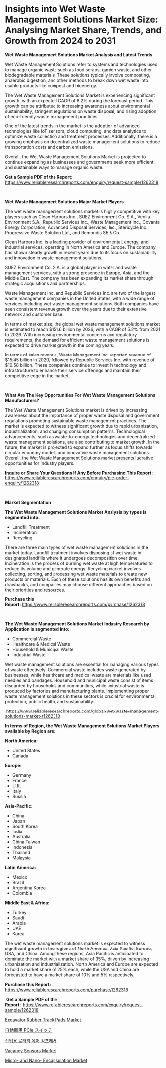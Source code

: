 <p><h1>Insights into Wet Waste Management Solutions Market Size: Analysing Market Share, Trends, and Growth from 2024 to 2031</h1></p><p><strong>Wet Waste Management Solutions Market Analysis and Latest Trends</strong></p>
<p><p>Wet Waste Management Solutions refer to systems and technologies used to manage organic waste such as food scraps, garden waste, and other biodegradable materials. These solutions typically involve composting, anaerobic digestion, and other methods to break down wet waste into usable products like compost and bioenergy.</p><p>The Wet Waste Management Solutions Market is experiencing significant growth, with an expected CAGR of 8.2% during the forecast period. This growth can be attributed to increasing awareness about environmental sustainability, stringent regulations on waste disposal, and rising adoption of eco-friendly waste management practices.</p><p>One of the latest trends in the market is the adoption of advanced technologies like IoT sensors, cloud computing, and data analytics to optimize waste collection and treatment processes. Additionally, there is a growing emphasis on decentralized waste management solutions to reduce transportation costs and carbon emissions.</p><p>Overall, the Wet Waste Management Solutions Market is projected to continue expanding as businesses and governments seek more efficient and sustainable ways to manage organic waste.</p></p>
<p><strong>Get a Sample PDF of the Report:&nbsp;</strong> <a href="https://www.reliableresearchreports.com/enquiry/request-sample/1262318">https://www.reliableresearchreports.com/enquiry/request-sample/1262318</a></p>
<p>&nbsp;</p>
<p><strong>Wet Waste Management Solutions Major Market Players</strong></p>
<p><p>The wet waste management solutions market is highly competitive with key players such as Clean Harbors Inc., SUEZ Environment Co. S.A., Veolia Environment S.A., Republic Services Inc., Waste Management Inc., Covanta Energy Corporation, Advanced Disposal Services, Inc., Stericycle Inc., Progressive Waste Solution Ltd., and Remondis SE & Co.</p><p>Clean Harbors Inc. is a leading provider of environmental, energy, and industrial services, operating in North America and Europe. The company has shown steady growth in recent years due to its focus on sustainability and innovation in waste management solutions.</p><p>SUEZ Environment Co. S.A. is a global player in water and waste management services, with a strong presence in Europe, Asia, and the Middle East. The company has been expanding its market share through strategic acquisitions and partnerships.</p><p>Waste Management Inc. and Republic Services Inc. are two of the largest waste management companies in the United States, with a wide range of services including wet waste management solutions. Both companies have seen consistent revenue growth over the years due to their extensive network and customer base.</p><p>In terms of market size, the global wet waste management solutions market is estimated to reach $151.6 billion by 2026, with a CAGR of 5.2% from 2021 to 2026. With increasing environmental concerns and regulatory requirements, the demand for efficient waste management solutions is expected to drive market growth in the coming years.</p><p>In terms of sales revenue, Waste Management Inc. reported revenue of $15.45 billion in 2020, followed by Republic Services Inc. with revenue of $10.58 billion. These companies continue to invest in technology and infrastructure to enhance their service offerings and maintain their competitive edge in the market.</p></p>
<p>&nbsp;</p>
<p><strong>What Are The Key Opportunities For Wet Waste Management Solutions Manufacturers?</strong></p>
<p><p>The Wet Waste Management Solutions market is driven by increasing awareness about the importance of proper waste disposal and government regulations promoting sustainable waste management practices. The market is expected to witness significant growth due to rapid urbanization, industrialization, and changing consumption patterns. Technological advancements, such as waste-to-energy technologies and decentralized waste management solutions, are also contributing to market growth. In the future, the market is projected to expand further as focus shifts towards circular economy models and innovative waste management solutions. Overall, the Wet Waste Management Solutions market presents lucrative opportunities for industry players.</p></p>
<p><strong>Inquire or Share Your Questions If Any Before Purchasing This Report:</strong> <a href="https://www.reliableresearchreports.com/enquiry/pre-order-enquiry/1262318">https://www.reliableresearchreports.com/enquiry/pre-order-enquiry/1262318</a></p>
<p>&nbsp;</p>
<p><strong>Market Segmentation</strong></p>
<p><strong>The Wet Waste Management Solutions Market Analysis by types is segmented into:</strong></p>
<p><ul><li>Landfill Treatment</li><li>Incineration</li><li>Recycling</li></ul></p>
<p><p>There are three main types of wet waste management solutions in the market today. Landfill treatment involves disposing of wet waste in designated landfills where it undergoes decomposition over time. Incineration is the process of burning wet waste at high temperatures to reduce its volume and generate energy. Recycling market involves collecting, sorting, and processing wet waste materials to create new products or materials. Each of these solutions has its own benefits and drawbacks, and companies may choose different approaches based on their priorities and resources.</p></p>
<p><strong>Purchase this Report:&nbsp;</strong><a href="https://www.reliableresearchreports.com/purchase/1262318">https://www.reliableresearchreports.com/purchase/1262318</a></p>
<p>&nbsp;</p>
<p><strong>The Wet Waste Management Solutions Market Industry Research by Application is segmented into:</strong></p>
<p><ul><li>Commercial Waste</li><li>Healthcare & Medical Waste</li><li>Household & Municipal Waste</li><li>Industrial Waste</li></ul></p>
<p><p>Wet waste management solutions are essential for managing various types of waste effectively. Commercial waste includes waste generated by businesses, while healthcare and medical waste are materials like used needles and bandages. Household and municipal waste consist of items discarded by households and communities, while industrial waste is produced by factories and manufacturing plants. Implementing proper waste management solutions in these sectors is crucial for environmental protection, public health, and sustainability.</p></p>
<p><a href="https://www.reliableresearchreports.com/global-wet-waste-management-solutions-market-r1262318">&nbsp;https://www.reliableresearchreports.com/global-wet-waste-management-solutions-market-r1262318</a></p>
<p><strong>In terms of Region, the Wet Waste Management Solutions Market Players available by Region are:</strong></p>
<p>
    <p> <strong> North America: </strong>
        <ul>
            <li>United States</li>
            <li>Canada</li>
        </ul>
        </p> 
    <p> <strong> Europe: </strong>
        <ul>
            <li>Germany</li>
            <li>France</li>
            <li>U.K.</li>
            <li>Italy</li>
            <li>Russia</li>
        </ul>
        </p> 
    <p> <strong> Asia-Pacific: </strong>
        <ul>
            <li>China</li>
            <li>Japan</li>
            <li>South Korea</li>
            <li>India</li>
            <li>Australia</li>
            <li>China Taiwan</li>
            <li>Indonesia</li>
            <li>Thailand</li>
            <li>Malaysia</li>
        </ul>
        </p> 
    <p> <strong> Latin America: </strong>
        <ul>
            <li>Mexico</li>
            <li>Brazil</li>
            <li>Argentina Korea</li>
            <li>Colombia</li>
        </ul>
        </p> 
    <p> <strong> Middle East & Africa: </strong>
        <ul>
            <li>Turkey</li>
            <li>Saudi</li>
            <li>Arabia</li>
            <li>UAE</li>
            <li>Korea</li>
        </ul>
    </p>
    </p>
<p><p>The wet waste management solutions market is expected to witness significant growth in the regions of North America, Asia Pacific, Europe, USA, and China. Among these regions, Asia Pacific is anticipated to dominate the market with a market share of 35%, driven by increasing urbanization and industrialization. North America and Europe are expected to hold a market share of 25% each, while the USA and China are forecasted to have a market share of 10% and 5% respectively.</p></p>
<p><strong>Purchase this Report: </strong><a href="https://www.reliableresearchreports.com/purchase/1262318">https://www.reliableresearchreports.com/purchase/1262318</a></p>
<p>&nbsp;<strong>Get a Sample PDF of the Report:&nbsp;&nbsp;</strong><a href="https://www.reliableresearchreports.com/enquiry/request-sample/1262318">https://www.reliableresearchreports.com/enquiry/request-sample/1262318</a></p>
<p><strong></strong></p>
<p><p><a href="https://github.com/maudAbbott7/Market-Research-Report-List-1/blob/main/excavator-rubber-track-pads-market.md">Excavator Rubber Track Pads Market</a></p><p><a href="https://github.com/DeonBoer2023/Market-Research-Report-List-1/blob/main/256834998327.md">自動車用 PCIe スイッチ</a></p><p><a href="https://github.com/brendon65677/Market-Research-Report-List-1/blob/main/889293089780.md">산업용 로터리 에어 컴프레서</a></p><p><a href="https://issuu.com/reportprime-2/docs/vacancy-sensors-market-size-2030.pptx">Vacancy Sensors Market</a></p><p><a href="https://github.com/mancsybtousav/Market-Research-Report-List-2/blob/main/micro-and-nano-encapsulation-market.md">Micro- and Nano- Encapsulation Market</a></p></p>